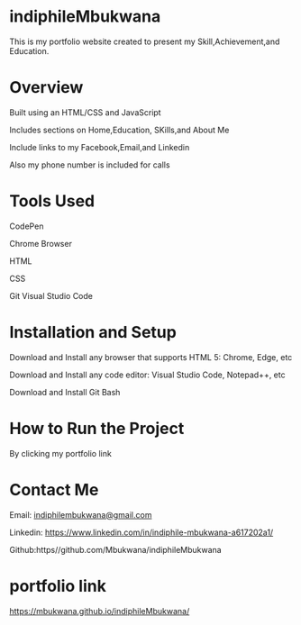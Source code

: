 # indiphileMbukwana
This is my portfolio website created to present my Skill,Achievement,and Education.
# Overview
Built using an HTML/CSS and JavaScript

Includes sections on Home,Education, SKills,and About Me

Include links to my Facebook,Email,and Linkedin

Also my phone number is included for calls
# Tools Used
CodePen

Chrome Browser

HTML

CSS

Git
Visual Studio Code
# Installation and Setup
Download and Install any browser that supports HTML 5: Chrome, Edge, etc

Download and Install any code editor: Visual Studio Code, Notepad++, etc

Download and Install Git Bash
# How to Run the Project
By clicking my portfolio link

 # Contact Me
Email: indiphilembukwana@gmail.com

Linkedin: https://www.linkedin.com/in/indiphile-mbukwana-a617202a1/

Github:https//github.com/Mbukwana/indiphileMbukwana

# portfolio link
https://mbukwana.github.io/indiphileMbukwana/
